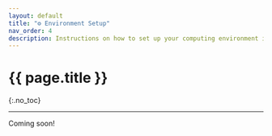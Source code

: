 ```yaml
---
layout: default
title: "⚙️ Environment Setup"
nav_order: 4
description: Instructions on how to set up your computing environment in this course.
---
```


# {{ page.title }}
{:.no_toc}


<!-- ## Table of contents
{: .no_toc .text-delta }

1. TOC
{:toc} -->

---

Coming soon!